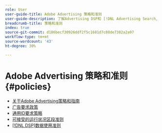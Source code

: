 ```yaml
---
role: User
user-guide-title: Adobe Advertising 策略和准则
user-guide-description: 了解Advertising DSP和 [!DNL Advertising Search, Social, & Commerce]的策略和指南。
breadcrumb-title: 策略和准则
index: true
source-git-commit: d186becf30926ddf2f5c1681d7c88de7382a2a97
workflow-type: tm+mt
source-wordcount: '43'
ht-degree: 30%

---
```



# Adobe Advertising 策略和准则 {#policies}

+ [关于Adobe Advertising策略和指南](/help/policies/home.md)
+ [广告要求政策](/help/policies/ad-requirements-policy.md)
+ [通用ID要求策略](/help/policies/universal-id-policy.md)
+ [可接受的运行状况区段准则](/help/policies/health-segment-guidelines.md)
+ [[!DNL DSP]数据使用准则](/help/policies/data-usage-guidelines.md)
